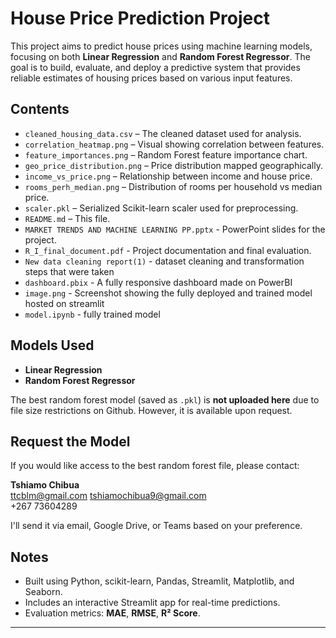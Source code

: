 # House Price Prediction Project

This project aims to predict house prices using machine learning models, focusing on both **Linear Regression** and **Random Forest Regressor**. The goal is to build, evaluate, and deploy a predictive system that provides reliable estimates of housing prices based on various input features.

## Contents

- `cleaned_housing_data.csv` – The cleaned dataset used for analysis.
- `correlation_heatmap.png` – Visual showing correlation between features.
- `feature_importances.png` – Random Forest feature importance chart.
- `geo_price_distribution.png` – Price distribution mapped geographically.
- `income_vs_price.png` – Relationship between income and house price.
- `rooms_perh_median.png` – Distribution of rooms per household vs median price.
- `scaler.pkl` – Serialized Scikit-learn scaler used for preprocessing.
- `README.md` – This file.
- `MARKET TRENDS AND MACHINE LEARNING PP.pptx` - PowerPoint slides for the project.
- `R_I_final_document.pdf` - Project documentation and final evaluation.
- `New data cleaning report(1)` - dataset cleaning and transformation steps that were taken
- `dashboard.pbix` - A fully responsive dashboard made on PowerBI
- `image.png` - Screenshot showing the fully deployed and trained model hosted on streamlit
- `model.ipynb` - fully trained model


## Models Used

- **Linear Regression**
- **Random Forest Regressor**

The best random forest model (saved as `.pkl`) is **not uploaded here** due to file size restrictions on Github. However, it is available upon request.

## Request the Model

If you would like access to the best random forest file, please contact:

**Tshiamo Chibua**  
 ttcblm@gmail.com
 tshiamochibua9@gmail.com  
 +267 73604289

I'll send it via email, Google Drive, or Teams based on your preference.

##  Notes

- Built using Python, scikit-learn, Pandas, Streamlit, Matplotlib, and Seaborn.
- Includes an interactive Streamlit app for real-time predictions.
- Evaluation metrics: **MAE**, **RMSE**, **R² Score**.

---

